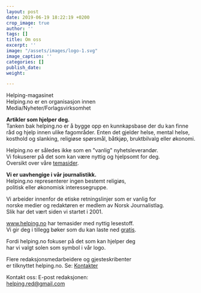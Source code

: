 ```yaml
---
layout: post
date: 2019-06-19 18:22:19 +0200
crop_image: true
author: ''
tags: []
title: Om oss
excerpt: ''
image: "/assets/images/logo-1.svg"
image_caption: ''
categories: []
publish_date: 
weight: 

---
```

Helping-magasinet  
Helping.no er en organisasjon innen  
Media/Nyheter/Forlagsvirksomhet

**Artikler som hjelper deg.**  
Tanken bak helping.no er å bygge opp en kunnkapsbase der du kan finne råd og hjelp innen ulike fagområder. Enten det gjelder helse, mental helse, kosthold og slanking, religiøse spørsmål, båtkjøp, bruktbilvalg eller økonomi.

Helping.no er således ikke som en "vanlig" nyhetsleverandør.  
Vi fokuserer på det som kan være nyttig og hjelpsomt for deg.   
Oversikt over våre [temasider](http://www.helping.no/indexi.htm).

  
  
 **Vi er uavhengige i vår journalistikk.**  
Helping.no representerer ingen bestemt religiøs,   
politisk eller økonomisk interessegruppe.

Vi arbeider innenfor de etiske retningslinjer som er vanlig for   
norske medier og redaktøren er medlem av Norsk Journalistlag.   
Slik har det vært siden vi startet i 2001.  
  
www.helping.no har temasider med nyttig lesestoff.  
Vi gir deg i tillegg bøker som du kan laste ned [gratis](http://www.helping.no/gratis.htm).

Fordi helping.no fokuser på det som kan hjelper deg  
har vi valgt solen som symbol i vår logo.

Flere redaksjonsmedarbeidere og gjesteskribenter  
er tilknyttet helping.no. Se: [Kontakter](http://www.helping.no/kontaktpersoner.htm)

Kontakt oss: E-post redaksjonen:  
[helping.red@gmail.com](mailto:helping.red@gmail.com)